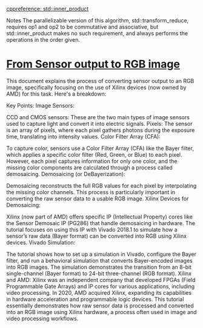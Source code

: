 [cppreference: std::inner_product](https://en.cppreference.com/w/cpp/algorithm/inner_product)

Notes
The parallelizable version of this algorithm, std::transform_reduce, requires op1 and op2 to be commutative and associative, but std::inner_product makes no such requirement, and always performs the operations in the order given.


# [From Sensor output to RGB image](https://adaptivesupport.amd.com/s/article/889426?language=en_US)

This document explains the process of converting sensor output to an RGB image, specifically focusing on the use of Xilinx devices (now owned by AMD) for this task. Here's a breakdown:

Key Points:
Image Sensors:

CCD and CMOS sensors: These are the two main types of image sensors used to capture light and convert it into electric signals.
Pixels: The sensor is an array of pixels, where each pixel gathers photons during the exposure time, translating into intensity values.
Color Filter Array (CFA):

To capture color, sensors use a Color Filter Array (CFA) like the Bayer filter, which applies a specific color filter (Red, Green, or Blue) to each pixel.
However, each pixel captures information for only one color, and the missing color components are calculated through a process called demosaicing.
Demosaicing (or DeBayerization):

Demosaicing reconstructs the full RGB values for each pixel by interpolating the missing color channels.
This process is particularly important in converting the raw sensor data to a usable RGB image.
Xilinx Devices for Demosaicing:

Xilinx (now part of AMD) offers specific IP (Intellectual Property) cores like the Sensor Demosaic IP (PG286) that handle demosaicing in hardware.
The tutorial focuses on using this IP with Vivado 2018.1 to simulate how a sensor’s raw data (Bayer format) can be converted into RGB using Xilinx devices.
Vivado Simulation:

The tutorial shows how to set up a simulation in Vivado, configure the Bayer filter, and run a behavioral simulation that converts Bayer-encoded images into RGB images.
The simulation demonstrates the transition from an 8-bit single-channel (Bayer format) to 24-bit three-channel (RGB format).
Xilinx and AMD:
Xilinx was an independent company that developed FPGAs (Field Programmable Gate Arrays) and IP cores for various applications, including video processing.
In 2020, AMD acquired Xilinx, expanding its capabilities in hardware acceleration and programmable logic devices.
This tutorial essentially demonstrates how raw sensor data is processed and converted into an RGB image using Xilinx hardware, a process often used in image and video processing workflows.
